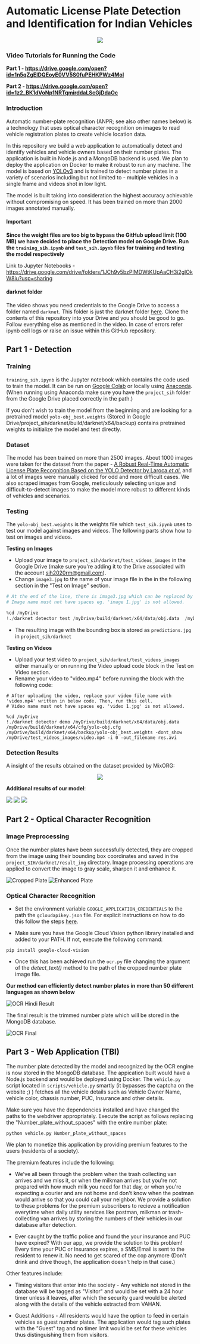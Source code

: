 # Automatic License Plate Detection and Identification for Indian Vehicles

<p align="center">
  <img  src="/results/result_gif.gif">
</p>

### Video Tutorials for Running the Code

**Part 1 - https://drive.google.com/open?id=1n5qZgEIDQEoyE0VV5S0fuPEHKPWz4Mol**

**Part 2 - https://drive.google.com/open?id=1z2_BK1dVoNp1NRTqmirddaLScGjDdaOc**

### Introduction
Automatic number-plate recognition (ANPR; see also other names below) is a technology that uses optical character recognition on images to read vehicle registration plates to create vehicle location data.

In this repository we build a web application to automatically detect and identify vehicles and vehicle owners based on their number plates. The application is built in Node.js and a MongoDB backend is used. We plan to deploy the application on Docker to make it robust to run any machine. The model is based on [YOLOv3](https://github.com/AlexeyAB/darknet) and is trained to detect number plates in a variety of scenarios including but not limited to - multiple vehicles in a single frame and videos shot in low light.

The model is built taking into consideration the highest accuracy achievable without compromising on speed. It has been trained on more than 2000 images annotated manually.

#### Important

**Since the weight files are too big to bypass the GitHub upload limit (100 MB) we have decided to place the Detection model on Google Drive. Run the `training_sih.ipynb` and `test_sih.ipynb` files for training and testing the model respectively**

Link to Jupyter Notebooks - https://drive.google.com/drive/folders/1JCh9v5bzPIMDWtKUpAaCH3i2glOkW8iu?usp=sharing

#### darknet folder

The video shows you need credentials to the Google Drive to access a folder named `darknet`. This folder is just the darknet folder [here](https://github.com/AlexeyAB/darknet). Clone the contents of this repository into your Drive and you should be good to go. Follow everything else as mentioned in the video. In case of errors refer ipynb cell logs or raise an issue within this GitHub repository.

## Part 1 - Detection

### Training
`training_sih.ipynb` is the Jupyter notebook which contains the code used to train the model. It can be run on [Google Colab](https://colab.research.google.com/) or locally using [Anaconda](https://www.anaconda.com/). (When running using Anaconda make sure you have the `project_sih` folder from the Google Drive placed correctly in the path.)

If you don't wish to train the model from the beginning and are looking for a pretrained model `yolo-obj_best.weights` (Stored in Google Drive/project_sih/darknet/build/darknet/x64/backup) contains pretrained weights to initialize the model and test directly. 

### Dataset
The model has been trained on more than 2500 images. About 1000 images were taken for the dataset from the paper - [A Robust Real-Time Automatic License Plate Recognition Based on the YOLO Detector by Laroca *et.al.*](https://ieeexplore.ieee.org/document/8489629) and a lot of images were manually clicked for odd and more difficult cases. We also scraped images from Google, meticulously selecting unique and difficult-to-detect images to make the model more robust to different kinds of vehicles and scenarios.

### Testing
The `yolo-obj_best.weights` is the weights file which `test_sih.ipynb` uses to test our model against images and videos. The following parts show how to test on images and videos.

**Testing on Images**
* Upload your image to `project_sih/darknet/test_videos_images` in the Google Drive (make sure you're adding it to the Drive associated with the account sih2020rm@gmail.com).
* Change `image3.jpg` to the name of your image file in the in the following section in the "Test on Image" section.

```python
# At the end of the line, there is image3.jpg which can be replaced by any image of your choice. (Note: The image to be tested must be placed inside /darknet/test_videos_images)~~~
# Image name must not have spaces eg. 'image 1.jpg' is not allowed.

%cd /myDrive
!./darknet detector test /myDrive/build/darknet/x64/data/obj.data  /myDrive/build/darknet/x64/cfg/yolo-obj.cfg  /myDrive/build/darknet/x64/backup/yolo-obj_best.weights   /myDrive/test_videos_images/image3.jpg
```
* The resulting image with the bounding box is stored as `predictions.jpg` in `project_sih/darknet`

**Testing on Videos**
* Upload your test video to `project_sih/darknet/test_videos_images` either manually or on running the Video upload code block in the Test on Video section.
* Rename your video to "video.mp4" before running the block with the following code:
```
# After uploading the video, replace your video file name with 'video.mp4' written in below code. Then, run this cell.
# Video name must not have spaces eg. 'video 1.jpg' is not allowed.

%cd /myDrive
!./darknet detector demo /myDrive/build/darknet/x64/data/obj.data  /myDrive/build/darknet/x64/cfg/yolo-obj.cfg  /myDrive/build/darknet/x64/backup/yolo-obj_best.weights -dont_show  /myDrive/test_videos_images/video.mp4 -i 0 -out_filename res.avi
```

### Detection Results

A insight of the results obtained on the dataset provided by MixORG:

<p align="center">
  <img  src="/results/result_dataset_gif.gif">
</p>

**Additional results of our model**:

![](/results/result1.jpg)
![](/results/result2.jpg)
![](/results/result3.jpg)

## Part 2 - Optical Character Recognition

### Image Preprocessing

Once the number plates have been successfully detected, they are cropped from the image using their bounding box coordinates and saved in the `project_SIH/darknet/result_img` directory. Image processing operations are applied to convert the image to gray scale, sharpen it and enhance it.

![Cropped Plate](/results/croppedplate.jpg)
![Enhanced Plate](/results/enhancedplate.jpg)

### Optical Character Recognition

* Set the environment variable `GOOGLE_APPLICATION_CREDENTIALS` to the path the `gcloudapikey.json` file. For explicit instructions on how to do this follow the steps [here](https://cloud.google.com/vision/docs/quickstart-cli#before-you-begin). 

* Make sure you have the Google Cloud Vision python library installed and added to your PATH. If not, execute the following command:
```
pip install google-cloud-vision
```

* Once this has been achieved run the `ocr.py` file changing the argument of the *detect_text()* method to the path of the cropped number plate image file.

**Our method can efficiently detect number plates in more than 50 different languages as shown below**

![OCR Hindi Result](/results/ocrhindiresult.jpg)

The final result is the trimmed number plate which will be stored in the MongoDB database.

![OCR Final](/results/ocrfinal.png)

## Part 3 - Web Application (TBI)
The number plate detected by the model and recognized by the OCR engine is now stored in the MongoDB database. The appication built would have a Node.js backend and would be deployed using Docker. The `vehicle.py` script located in `scripts/vehicle.py` smartly (it bypasses the captcha on the website ;) ) fetches all the vehicle details such as Vehicle Owner Name, vehicle color, chassis number, PUC, Insurance and other details. 

Make sure you have the dependencies installed and have changed the paths to the webdriver appropriately. Execute the script as follows replacing the "Number_plate_without_spaces" with the entire number plate:

```
python vehicle.py Number_plate_without_spaces
```

We plan to monetize this application by providing premium features to the users (residents of a society). 

The premium features include the following:
* We've all been through the problem when the trash collecting van arrives and we miss it, or when the milkman arrives but you're not prepared with how much milk you need for that day, or when you're expecting a courier and are not home and don't know when the postman would arrive so that you could call your neighbor. We provide a solution to these problems for the premium subscribers to recieve a notification everytime when daily utility services like postman, milkman or trash-collecting van arrives by storing the numbers of their vehicles in our database after detection.

* Ever caught by the traffic police and found the your insurance and PUC have expired? With our app, we provide the solution to this problem! Every time your PUC or Insurance expires, a SMS/Email is sent to the resident to renew it. No need to get scared of the cop anymore (Don't drink and drive though, the application doesn't help in that case.)

Other features include:
* Timing visitors that enter into the society - Any vehicle not stored in the database will be tagged as "Visitor" and would be set with a 24 hour timer unless it leaves, after which the security guard would be alerted along with the details of the vehicle extracted from VAHAN.

* Guest Additions - All residents would have the option to feed in certain vehicles as guest number plates. The application would tag such plates with the "Guest" tag and no timer limit would be set for these vehicles thus distinguishing them from visitors.


